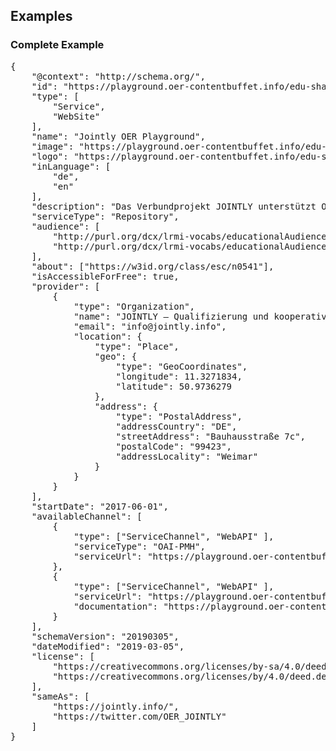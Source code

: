 ## Examples

### Complete Example

<pre class="example">
{
    "@context": "http://schema.org/",
    "id": "https://playground.oer-contentbuffet.info/edu-sharing/",
    "type": [
        "Service",
        "WebSite"
    ],
    "name": "Jointly OER Playground",
    "image": "https://playground.oer-contentbuffet.info/edu-sharing/assets/images/sources/home.png",
    "logo": "https://playground.oer-contentbuffet.info/edu-sharing/assets/images/edu-white-alpha.svg",
    "inLanguage": [
        "de",
        "en"
    ],
    "description": "Das Verbundprojekt JOINTLY unterstützt OER-Akteure bei der Entwicklung und Verbreitung ihrer offenen Bildungsmaterialien. Es vermittelt die Beratung durch ExpertInnen zu Recht, Produktion, Didaktik und IT und organisiert Kooperationsaktivitäten zwischen OER-Akteuren. JOINTLY entwickelt gemeinschaftlich OER-förderliche Softwarewerkzeuge sowie Arbeits- und Vertriebsinstrumente.",
    "serviceType": "Repository",
    "audience": [
        "http://purl.org/dcx/lrmi-vocabs/educationalAudienceRole/teacher",
        "http://purl.org/dcx/lrmi-vocabs/educationalAudienceRole/peerTutor"
    ],
    "about": ["https://w3id.org/class/esc/n0541"],
    "isAccessibleForFree": true,
    "provider": [
        {
            "type": "Organization",
            "name": "JOINTLY – Qualifizierung und kooperative Unterstützung für OER – ein Buffet der Kooperation",
            "email": "info@jointly.info",
            "location": {
                "type": "Place",
                "geo": {
                    "type": "GeoCoordinates",
                    "longitude": 11.3271834,
                    "latitude": 50.9736279
                },
                "address": {
                    "type": "PostalAddress",
                    "addressCountry": "DE",
                    "streetAddress": "Bauhausstraße 7c",
                    "postalCode": "99423",
                    "addressLocality": "Weimar"
                }
            }
        }
    ],
    "startDate": "2017-06-01",
    "availableChannel": [
        {
            "type": ["ServiceChannel", "WebAPI" ],
            "serviceType": "OAI-PMH",
            "serviceUrl": "https://playground.oer-contentbuffet.info/oai"
        },
        {
            "type": ["ServiceChannel", "WebAPI" ],
            "serviceUrl": "https://playground.oer-contentbuffet.info/edu-sharing/rest",
            "documentation": "https://playground.oer-contentbuffet.info/edu-sharing/swagger/index.html"
        }
    ],
    "schemaVersion": "20190305",
    "dateModified": "2019-03-05",
    "license": [
        "https://creativecommons.org/licenses/by-sa/4.0/deed.de",
        "https://creativecommons.org/licenses/by/4.0/deed.de"
    ],
    "sameAs": [
        "https://jointly.info/",
        "https://twitter.com/OER_JOINTLY"
    ]
}
</pre>
